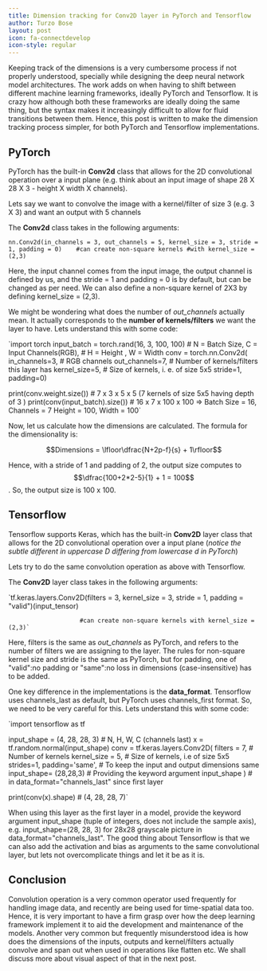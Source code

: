 ```yaml
---
title: Dimension tracking for Conv2D layer in PyTorch and Tensorflow
author: Turzo Bose
layout: post
icon: fa-connectdevelop
icon-style: regular
---
```

Keeping track of the dimensions is a very cumbersome process if not properly understood, specially while designing the deep neural network model architectures. The work adds on when having to shift between different machine learning frameworks, ideally PyTorch and Tensorflow. It is crazy how although both these frameworks are ideally doing the same thing, but the syntax makes it increasingly difficult to allow for fluid transitions between them. Hence, this post is written to make the dimension tracking process simpler, for both PyTorch and Tensorflow implementations.

## PyTorch

PyTorch has the built-in **Conv2d** class that allows for the 2D convolutional operation over a input plane (e.g. think about an input image of shape 28 X 28 X 3 - height X width X channels).

Lets say we want to convolve the image with a kernel/filter of size 3 (e.g. 3 X 3) and want an output with 5 channels

The **Conv2d** class takes in the following arguments:

`nn.Conv2d(in_channels = 3, out_channels = 5, kernel_size = 3,
          stride = 1, padding = 0)    #can create non-square kernels
                                      #with kernel_size = (2,3)`

Here, the input channel comes from the input image, the output channel is defined by us, and the stride = 1 and padding = 0 is by default, but can be changed as per need. We can also define a non-square kernel of 2X3 by defining kernel_size = (2,3).

We might be wondering what does the number of *out_channels* actually mean. It actually corresponds to the **number of kernels/filters** we want the layer to have. Lets understand this with some code:

`import torch
input_batch = torch.rand(16, 3, 100, 100) # N = Batch Size, C = Input Channels(RGB),
                                          # H = Height , W = Width
conv = torch.nn.Conv2d(
      in_channels=3, # RGB channels
		  out_channels=7, # Number of kernels/filters this layer has
		  kernel_size=5, # Size of kernels, i. e. of size 5x5
		  stride=1,
		  padding=0)

print(conv.weight.size()) # 7 x 3 x 5 x 5 (7 kernels of size 5x5 having depth of 3 )
print(conv(input_batch).size()) # 16 x 7 x 100 x 100 => Batch Size = 16, Channels = 7
                                                        Height = 100, Width = 100`

Now, let us calculate how the dimensions are calculated. The formula for the dimensionality is:

$$Dimensions = \lfloor\dfrac{N+2p-f}{s} + 1\rfloor$$

Hence, with a stride of 1 and padding of 2, the output size computes to $$\dfrac{100+2*2-5}{1} + 1 = 100$$. So, the output size is 100 x 100.

## Tensorflow

Tensorflow supports Keras, which has the built-in **Conv2D** layer class that allows for the 2D convolutional operation over a input plane (*notice the subtle different in uppercase D differing from lowercase d in PyTorch*)

Lets try to do the same convolution operation as above with Tensorflow.

The **Conv2D** layer class takes in the following arguments:

`tf.keras.layers.Conv2D(filters = 3, kernel_size = 3, stride = 1,
                        padding = "valid")(input_tensor)     

                        #can create non-square kernels with kernel_size = (2,3)`

Here, filters is the same as *out_channels* as PyTorch, and refers to the number of filters we are assigning to the layer. The rules for non-square kernel size and stride is the same as PyTorch, but for padding, one of "valid":no padding or "same":no loss in dimensions (case-insensitive) has to be added.

One key difference in the implementations is the **data_format**. Tensorflow uses channels_last as default, but PyTorch uses channels_first format. So, we need to be very careful for this. Lets understand this with some code:

`import tensorflow as tf

input_shape = (4, 28, 28, 3)  # N, H, W, C (channels last)
x = tf.random.normal(input_shape)
conv = tf.keras.layers.Conv2D(
    filters = 7, # Number of kernels
    kernel_size = 5, # Size of kernels, i.e of size 5x5
    strides=1,
    padding='same',   # To keep the input and output dimensions same
    input_shape= (28,28,3)  # Providing the keyword argument input_shape
    )                       # in data_format="channels_last" since first layer


print(conv(x).shape) # (4, 28, 28, 7)`

When using this layer as the first layer in a model, provide the keyword argument input_shape (tuple of integers, does not include the sample axis), e.g. input_shape=(28, 28, 3) for 28x28 grayscale picture in data_format="channels_last". The good thing about Tensorflow is that we can also add the activation and bias as arguments to the same convolutional layer, but lets not overcomplicate things and let it be as it is.

## Conclusion
Convolution operation is a very common operator used frequently for handling image data, and recently are being used for time-spatial data too. Hence, it is very important to have a firm grasp over how the deep learning framework implement it to aid the development and maintenance of the models. Another very common but frequently misunderstood idea is how does the dimensions of the inputs, outputs and kernel/filters actually convolve and span out when used in operations like flatten etc. We shall discuss more about visual aspect of that in the next post.  
